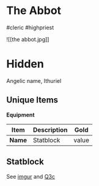 # The Abbot

#cleric #highpriest

![[the abbot.jpg]]

# Hidden

Angelic name, Ithuriel

## Unique Items
**Equipment**

| Item | Description | Gold |
| ---------------------------- | ------------------------------------------------------------------------------------------------------------------------ | ---------- |
| **Name** | Statblock | value |

## Statblock

See [imgur](https://i.imgur.com/ueBdDSG.png) and [Q3c](https://www.strahdreloaded.com/Act+III+-+The+Broken+Land/Arc+Q+-+A+Shining+Beacon#Q3c.+The+Abbot's+Rage)
